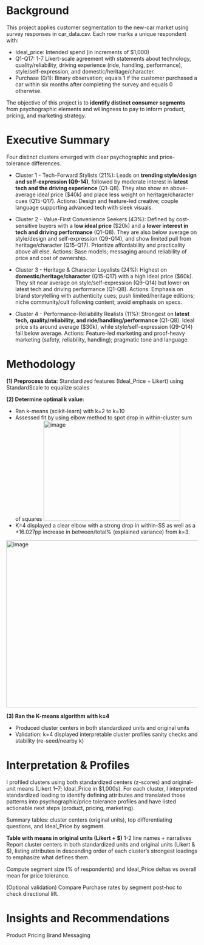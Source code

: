 # Background
This project applies customer segmentation to the new-car market using survey responses in car_data.csv. Each row marks a unique respondent with:
- Ideal_price: Intended spend (in increments of $1,000)
- Q1-Q17: 1-7 Likert-scale agreement with statements about technology, quality/reliability, driving experience (ride, handling, performance), style/self-expression, and domestic/heritage/character.
- Purchase (0/1): Binary observation; equals 1 if the customer purchased a car within six months after completing the survey and equals 0 otherwise. 

The objective of this project is to **identify distinct consumer segments** from psychographic elements and willingness to pay to inform product, pricing, and marketing strategy.


# Executive Summary
Four distinct clusters emerged with clear psychographic and price-tolerance differences.

- Cluster 1 - Tech-Forward Stylists (21%): Leads on **trending style/design and self-expression (Q9-14)**, followed by moderate interest in **latest tech and the driving experience** (Q1-Q8). They also show an above-average ideal price ($40k) and place less weight on heritage/character cues (Q15-Q17).
Actions: Design and feature-led creative; couple language supporting advanced tech with sleek visuals.

- Cluster 2 - Value-First Convenience Seekers (43%): Defined by cost-sensitive buyers with a **low ideal price** ($20k) and a **lower interest in tech and driving performance** (Q1-Q8). They are also below average on style/design and self-expression (Q9-Q14), and show limited pull from heritage/character (Q15-Q17). Prioritize affordability and practicality above all else.
Actions: Base models; messaging around reliability of price and cost of ownership.

- Cluster 3 - Heritage & Character Loyalists (24%): Highest on **domestic/heritage/character** (Q15-Q17) with a high ideal price ($60k). They sit near average on style/self-expression (Q9-Q14) but lower on latest tech and driving performance (Q1-Q8). 
Actions: Emphasis on brand storytelling with authenticity cues; push limited/heritage editions; niche community/cult following content; avoid emphasis on specs.

- Cluster 4 - Performance-Reliability Realists (11%): Strongest on **latest tech, quality/reliability, and ride/handling/performance** (Q1-Q8). Ideal price sits around average ($30k), while style/self-expression (Q9-Q14) fall below average.
Actions: Feature-led marketing and proof-heavy marketing (safety, reliability, handling); pragmatic tone and language.


# Methodology
**(1) Preprocess data:** Standardized features (Ideal_Price + Likert) using StandardScale to equalize scales

**(2) Determine optimal k value:**
- Ran k-means (scikit-learn) with k=2 to k=10
- Assessed fit by using elbow method to spot drop in within-cluster sum of squares <img width="360" height="264" alt="image" src="https://github.com/user-attachments/assets/80643398-91bb-4166-a15b-0bd80e303d83" />
- K=4 displayed a clear elbow with a strong drop in within-SS as well as a +16.027pp increase in between/total% (explained variance) from k=3. 
<img width="600" height="440" alt="image" src="https://github.com/user-attachments/assets/80643398-91bb-4166-a15b-0bd80e303d83" />


**(3) Ran the K-means algorithm with k=4**
- Produced cluster centers in both standardized units and original units
- Validation: k=4 displayed interpretable cluster profiles sanity checks and stability (re-seed/nearby k)


# Interpretation & Profiles
I profiled clusters using both standardized centers (z-scores) and original-unit means (Likert 1–7; Ideal_Price in $1,000s). For each cluster, I interpreted standardized loading to identify defining attributes and translated those patterns into psychographic/price tolerance profiles and have listed actionable next steps (product, pricing, marketing). 

Summary tables: cluster centers (original units), top differentiating questions, and Ideal_Price by segment.

**Table with means in original units (Likert + $)**
1-2 line names + narratives
Report cluster centers in both standardized units and original units (Likert & $), listing attributes in descending order of each cluster’s strongest loadings to emphasize what defines them.

Compute segment size (% of respondents) and Ideal_Price deltas vs overall mean for price tolerance.

(Optional validation) Compare Purchase rates by segment post-hoc to check directional lift.

# Insights and Recommendations
Product
Pricing
Brand Messaging
